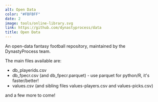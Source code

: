 ```yaml
---
alt: Open Data
color: "#FBFBFF"
date: 2
image: tools/online-library.svg
link: https://github.com/dynastyprocess/data
title: Open Data
---
```


An open-data fantasy football repository, maintained by the DynastyProcess team. 

The main files available are:

- db_playerids.csv
- db_fpecr.csv (and db_fpecr.parquet) - use parquet for python/R, it's faster/better!
- values.csv (and sibling files values-players.csv and values-picks.csv)

and a few more to come!
